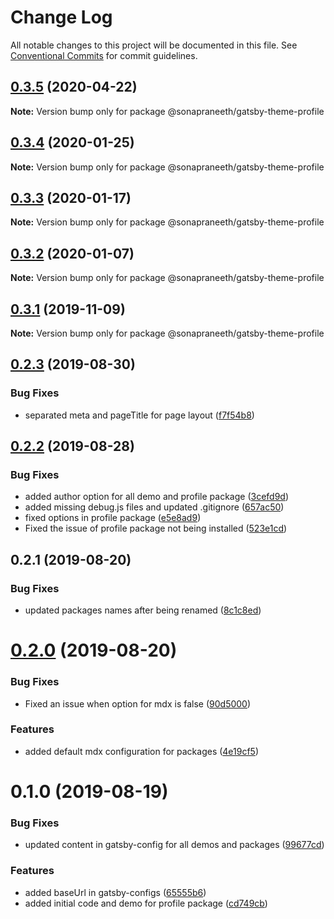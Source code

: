 # Change Log

All notable changes to this project will be documented in this file.
See [Conventional Commits](https://conventionalcommits.org) for commit guidelines.

## [0.3.5](https://github.com/sonapraneeth-a/sonapraneeth-gatsby-themes/compare/@sonapraneeth/gatsby-theme-profile@0.3.4...@sonapraneeth/gatsby-theme-profile@0.3.5) (2020-04-22)

**Note:** Version bump only for package @sonapraneeth/gatsby-theme-profile

## [0.3.4](https://github.com/sonapraneeth-a/sonapraneeth-gatsby-themes/compare/@sonapraneeth/gatsby-theme-profile@0.3.3...@sonapraneeth/gatsby-theme-profile@0.3.4) (2020-01-25)

**Note:** Version bump only for package @sonapraneeth/gatsby-theme-profile

## [0.3.3](https://github.com/sonapraneeth-a/sonapraneeth-gatsby-themes/compare/@sonapraneeth/gatsby-theme-profile@0.3.2...@sonapraneeth/gatsby-theme-profile@0.3.3) (2020-01-17)

**Note:** Version bump only for package @sonapraneeth/gatsby-theme-profile

## [0.3.2](https://github.com/sonapraneeth-a/sonapraneeth-gatsby-themes/compare/@sonapraneeth/gatsby-theme-profile@0.3.1...@sonapraneeth/gatsby-theme-profile@0.3.2) (2020-01-07)

**Note:** Version bump only for package @sonapraneeth/gatsby-theme-profile

## [0.3.1](https://github.com/sonapraneeth-a/sonapraneeth-gatsby-themes/compare/@sonapraneeth/gatsby-theme-profile@0.3.0...@sonapraneeth/gatsby-theme-profile@0.3.1) (2019-11-09)

**Note:** Version bump only for package @sonapraneeth/gatsby-theme-profile

## [0.2.3](https://github.com/sonapraneeth-a/sonapraneeth-gatsby-themes/compare/@sonapraneeth/gatsby-theme-profile@0.2.2...@sonapraneeth/gatsby-theme-profile@0.2.3) (2019-08-30)

### Bug Fixes

- separated meta and pageTitle for page layout ([f7f54b8](https://github.com/sonapraneeth-a/sonapraneeth-gatsby-themes/commit/f7f54b8))

## [0.2.2](https://github.com/sonapraneeth-a/sonapraneeth-gatsby-themes/compare/@sonapraneeth/gatsby-theme-profile@0.2.1...@sonapraneeth/gatsby-theme-profile@0.2.2) (2019-08-28)

### Bug Fixes

- added author option for all demo and profile package ([3cefd9d](https://github.com/sonapraneeth-a/sonapraneeth-gatsby-themes/commit/3cefd9d))
- added missing debug.js files and updated .gitignore ([657ac50](https://github.com/sonapraneeth-a/sonapraneeth-gatsby-themes/commit/657ac50))
- fixed options in profile package ([e5e8ad9](https://github.com/sonapraneeth-a/sonapraneeth-gatsby-themes/commit/e5e8ad9))
- Fixed the issue of profile package not being installed ([523e1cd](https://github.com/sonapraneeth-a/sonapraneeth-gatsby-themes/commit/523e1cd))

## 0.2.1 (2019-08-20)

### Bug Fixes

- updated packages names after being renamed ([8c1c8ed](https://github.com/sonapraneeth-a/sonapraneeth-gatsby-themes/commit/8c1c8ed))

# [0.2.0](https://github.com/sonapraneeth-a/sonapraneeth-gatsby-themes/compare/@sonapraneeth/gatsby-theme-profile@0.1.0...@sonapraneeth/gatsby-theme-profile@0.2.0) (2019-08-20)

### Bug Fixes

- Fixed an issue when option for mdx is false ([90d5000](https://github.com/sonapraneeth-a/sonapraneeth-gatsby-themes/commit/90d5000))

### Features

- added default mdx configuration for packages ([4e19cf5](https://github.com/sonapraneeth-a/sonapraneeth-gatsby-themes/commit/4e19cf5))

# 0.1.0 (2019-08-19)

### Bug Fixes

- updated content in gatsby-config for all demos and packages ([99677cd](https://github.com/sonapraneeth-a/sonapraneeth-gatsby-themes/commit/99677cd))

### Features

- added baseUrl in gatsby-configs ([65555b6](https://github.com/sonapraneeth-a/sonapraneeth-gatsby-themes/commit/65555b6))
- added initial code and demo for profile package ([cd749cb](https://github.com/sonapraneeth-a/sonapraneeth-gatsby-themes/commit/cd749cb))
